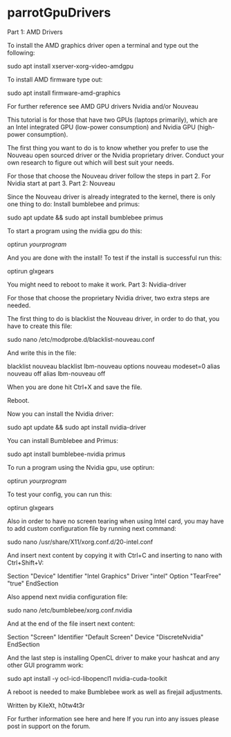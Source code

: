 # parrotGpuDrivers
Part 1: AMD Drivers

To install the AMD graphics driver open a terminal and type out the following:

sudo apt install xserver-xorg-video-amdgpu

To install AMD firmware type out:

sudo apt install firmware-amd-graphics

For further reference see AMD GPU drivers
Nvidia and/or Nouveau

This tutorial is for those that have two GPUs (laptops primarily), which are an Intel integrated GPU (low-power consumption) and Nvidia GPU (high-power consumption).

The first thing you want to do is to know whether you prefer to use the Nouveau open sourced driver or the Nvidia proprietary driver. Conduct your own research to figure out which will best suit your needs.

For those that choose the Nouveau driver follow the steps in part 2. For Nvidia start at part 3.
Part 2: Nouveau

Since the Nouveau driver is already integrated to the kernel, there is only one thing to do: Install bumblebee and primus:

sudo apt update && sudo apt install bumblebee primus

To start a program using the nvidia gpu do this:

optirun _yourprogram_

And you are done with the install!
To test if the install is successful run this:

optirun glxgears

You might need to reboot to make it work.
Part 3: Nvidia-driver

For those that choose the proprietary Nvidia driver, two extra steps are needed.

The first thing to do is blacklist the Nouveau driver, in order to do that, you have to create this file:

sudo nano /etc/modprobe.d/blacklist-nouveau.conf

And write this in the file:

blacklist nouveau
blacklist lbm-nouveau
options nouveau modeset=0
alias nouveau off 
alias lbm-nouveau off

When you are done hit Ctrl+X and save the file.

Reboot.

Now you can install the Nvidia driver:

sudo apt update && sudo apt install nvidia-driver

You can install Bumblebee and Primus:

sudo apt install bumblebee-nvidia primus

To run a program using the Nvidia gpu, use optirun:

optirun _yourprogram_

To test your config, you can run this:

optirun glxgears

Also in order to have no screen tearing when using Intel card, you may have to add custom configuration file by running next command:

sudo nano /usr/share/X11/xorg.conf.d/20-intel.conf

And insert next content by copying it with Ctrl+C and inserting to nano with Ctrl+Shift+V:

Section "Device"
    Identifier "Intel Graphics"
    Driver "intel"
    Option "TearFree" "true"
EndSection

Also append next nvidia configuration file:

sudo nano /etc/bumblebee/xorg.conf.nvidia

And at the end of the file insert next content:

Section "Screen"
    Identifier "Default Screen"
    Device "DiscreteNvidia"
EndSection

And the last step is installing OpenCL driver to make your hashcat and any other GUI programm work:

sudo apt install -y ocl-icd-libopencl1 nvidia-cuda-toolkit

A reboot is needed to make Bumblebee work as well as firejail adjustments.

Written by KileXt, h0tw4t3r

For further information see here and here If you run into any issues please post in support on the forum.
